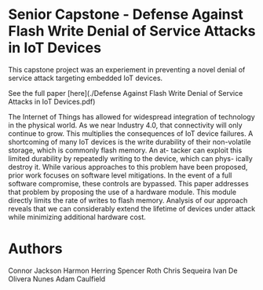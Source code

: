# Senior Capstone - Defense Against Flash Write Denial of Service Attacks in IoT Devices
This capstone project was an experiement in preventing a novel denial of service attack targeting embedded IoT devices.

See the full paper [here](./Defense Against Flash Write Denial of Service Attacks in IoT Devices.pdf)

The Internet of Things has allowed for
widespread integration of technology in the
physical world. As we near Industry 4.0, that
connectivity will only continue to grow. This
multiplies the consequences of IoT device failures. A shortcoming of many IoT devices is
the write durability of their non-volatile storage, which is commonly flash memory. An at-
tacker can exploit this limited durability by repeatedly writing to the device, which can phys-
ically destroy it. While various approaches to
this problem have been proposed, prior work focuses on software level mitigations. In the event
of a full software compromise, these controls are
bypassed. This paper addresses that problem by
proposing the use of a hardware module. This
module directly limits the rate of writes to flash
memory. Analysis of our approach reveals that
we can considerably extend the lifetime of devices under attack while minimizing additional
hardware cost.

# Authors
Connor Jackson
Harmon Herring
Spencer Roth
Chris Sequeira
Ivan De Olivera Nunes
Adam Caulfield
